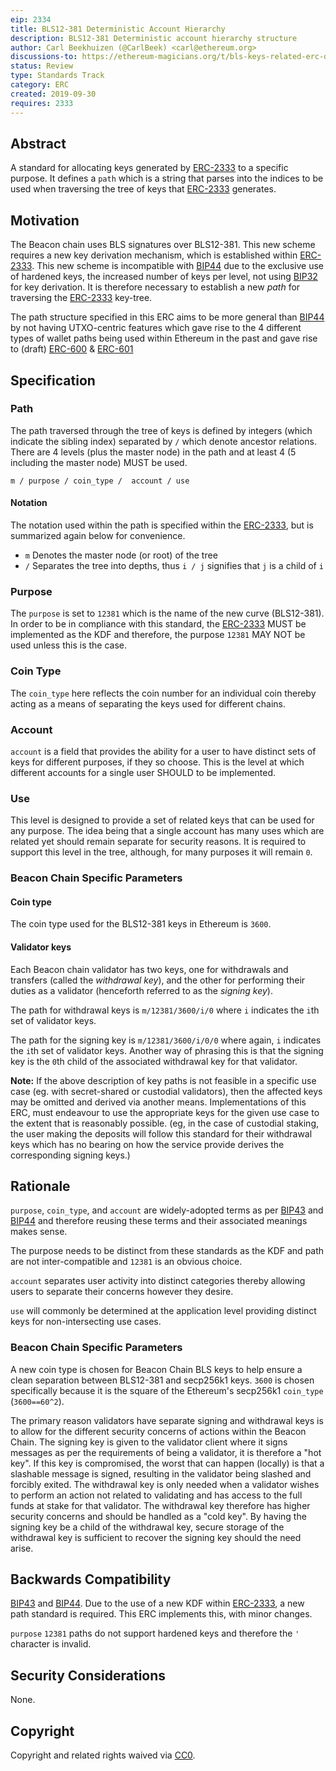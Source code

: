 ```yaml
---
eip: 2334
title: BLS12-381 Deterministic Account Hierarchy
description: BLS12-381 Deterministic account hierarchy structure
author: Carl Beekhuizen (@CarlBeek) <carl@ethereum.org>
discussions-to: https://ethereum-magicians.org/t/bls-keys-related-erc-discussion-erc-2333-2334-2335/19774
status: Review
type: Standards Track
category: ERC
created: 2019-09-30
requires: 2333
---
```


## Abstract

A standard for allocating keys generated by [ERC-2333](https://ercs.ethereum.org/ERCS/erc-2333) to a specific purpose. It defines a `path` which is a string that parses into the indices to be used when traversing the tree of keys that [ERC-2333](https://ercs.ethereum.org/ERCS/erc-2333) generates.

## Motivation

The Beacon chain uses BLS signatures over BLS12-381. This new scheme requires a new key derivation mechanism, which is established within [ERC-2333](https://ercs.ethereum.org/ERCS/erc-2333). This new scheme is incompatible with [BIP44](https://github.com/bitcoin/bips/blob/43ce3a461dfb48e62ffa0cfc70f5f54d1eb5c577/bip-0044.mediawiki) due to the exclusive use of hardened keys, the increased number of keys per level, not using [BIP32](https://github.com/bitcoin/bips/blob/43ce3a461dfb48e62ffa0cfc70f5f54d1eb5c577/bip-0032.mediawiki) for key derivation. It is therefore necessary to establish a new *path* for traversing the [ERC-2333](https://ercs.ethereum.org/ERCS/erc-2333) key-tree.

The path structure specified in this ERC aims to be more general than [BIP44](https://github.com/bitcoin/bips/blob/43ce3a461dfb48e62ffa0cfc70f5f54d1eb5c577/bip-0044.mediawiki) by not having UTXO-centric features which gave rise to the 4 different types of wallet paths being used within Ethereum in the past and gave rise to (draft) [ERC-600](./erc-600.md) & [ERC-601](./erc-601.md)

## Specification

### Path

The path traversed through the tree of keys is defined by integers (which indicate the sibling index) separated by `/` which denote ancestor relations. There are 4 levels (plus the master node) in the path and at least 4 (5 including the master node) MUST be used.

```text
m / purpose / coin_type /  account / use
```

#### Notation

The notation used within the path is specified within the [ERC-2333](https://ercs.ethereum.org/ERCS/erc-2333), but is summarized again below for convenience.

* `m` Denotes the master node (or root) of the tree
* `/` Separates the tree into depths, thus `i / j` signifies that `j` is a child of `i`

### Purpose

The `purpose` is set to `12381` which is the name of the new curve (BLS12-381). In order to be in compliance with this standard, the [ERC-2333](https://ercs.ethereum.org/ERCS/erc-2333) MUST be implemented as the KDF and therefore, the purpose `12381` MAY NOT be used unless this is the case.

### Coin Type

The `coin_type` here reflects the coin number for an individual coin thereby acting as a means of separating the keys used for different chains.

### Account

`account` is a field that provides the ability for a user to have distinct sets of keys for different purposes, if they so choose. This is the level at which different accounts for a single user SHOULD to be implemented.

### Use

This level is designed to provide a set of related keys that can be used for any purpose. The idea being that a single account has many uses which are related yet should remain separate for security reasons. It is required to support this level in the tree, although, for many purposes it will remain `0`.

### Beacon Chain Specific Parameters

#### Coin type

The coin type used for the BLS12-381 keys in Ethereum is `3600`.

#### Validator keys

Each Beacon chain validator has two keys, one for withdrawals and transfers (called the *withdrawal key*), and the other for performing their duties as a validator (henceforth referred to as the *signing key*).

The path for withdrawal keys is `m/12381/3600/i/0` where `i` indicates the `i`th set of validator keys.

The path for the signing key is `m/12381/3600/i/0/0` where again, `i` indicates the `i`th set of validator keys. Another way of phrasing this is that the signing key is the `0`th child of the associated withdrawal key for that validator.

**Note:** If the above description of key paths is not feasible in a specific use case (eg. with secret-shared or custodial validators), then the affected keys may be omitted and derived via another means. Implementations of this ERC, must endeavour to use the appropriate keys for the given use case to the extent that is reasonably possible. (eg, in the case of custodial staking, the user making the deposits will follow this standard for their withdrawal keys which has no bearing on how the service provide derives the corresponding signing keys.)

## Rationale

`purpose`, `coin_type`, and `account` are widely-adopted terms as per [BIP43](https://github.com/bitcoin/bips/blob/43ce3a461dfb48e62ffa0cfc70f5f54d1eb5c577/bip-0043.mediawiki) and [BIP44](https://github.com/bitcoin/bips/blob/43ce3a461dfb48e62ffa0cfc70f5f54d1eb5c577/bip-0044.mediawiki) and therefore reusing these terms and their associated meanings makes sense.

The purpose needs to be distinct from these standards as the KDF and path are not inter-compatible and `12381` is an obvious choice.

`account` separates user activity into distinct categories thereby allowing users to separate their concerns however they desire.

`use` will commonly be determined at the application level providing distinct keys for non-intersecting use cases.

### Beacon Chain Specific Parameters

A new coin type is chosen for Beacon Chain BLS keys to help ensure a clean separation between BLS12-381 and secp256k1 keys.  `3600` is chosen specifically because it is the square of the Ethereum's secp256k1 `coin_type` (`3600==60^2`).

The primary reason validators have separate signing and withdrawal keys is to allow for the different security concerns of actions within the Beacon Chain. The signing key is given to the validator client where it signs messages as per the requirements of being a validator, it is therefore a "hot key". If this key is compromised, the worst that can happen (locally) is that a slashable message is signed, resulting in the validator being slashed and forcibly exited. The withdrawal key is only needed when a validator wishes to perform an action not related to validating and has access to the full funds at stake for that validator. The withdrawal key therefore has higher security concerns and should be handled as a "cold key". By having the signing key be a child of the withdrawal key, secure storage of the withdrawal key is sufficient to recover the signing key should the need arise.

## Backwards Compatibility

[BIP43](https://github.com/bitcoin/bips/blob/43ce3a461dfb48e62ffa0cfc70f5f54d1eb5c577/bip-0043.mediawiki) and [BIP44](https://github.com/bitcoin/bips/blob/43ce3a461dfb48e62ffa0cfc70f5f54d1eb5c577/bip-0044.mediawiki). Due to the use of a new KDF within [ERC-2333](https://ercs.ethereum.org/ERCS/erc-2333), a new path standard is required. This ERC implements this, with minor changes.

`purpose` `12381` paths do not support hardened keys and therefore the `'` character is invalid.

## Security Considerations

None.

## Copyright

Copyright and related rights waived via [CC0](../LICENSE.md).

